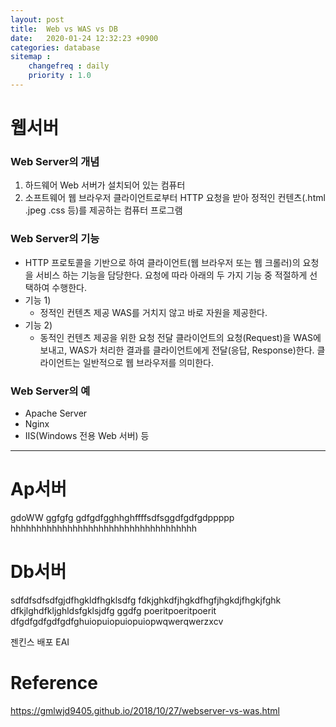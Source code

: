 ```yaml
---
layout: post
title:  Web vs WAS vs DB
date:   2020-01-24 12:32:23 +0900
categories: database
sitemap :
    changefreq : daily
    priority : 1.0
---
```



 
# 웹서버
 ### Web Server의 개념

1) 하드웨어
Web 서버가 설치되어 있는 컴퓨터
2) 소프트웨어
웹 브라우저 클라이언트로부터 HTTP 요청을 받아 정적인 컨텐츠(.html .jpeg .css 등)를 제공하는 컴퓨터 프로그램

 ### Web Server의 기능
- HTTP 프로토콜을 기반으로 하여 클라이언트(웹 브라우저 또는 웹 크롤러)의 요청을 서비스 하는 기능을 담당한다.
요청에 따라 아래의 두 가지 기능 중 적절하게 선택하여 수행한다.
- 기능 1)
  - 정적인 컨텐츠 제공
WAS를 거치지 않고 바로 자원을 제공한다.
- 기능 2)
  - 동적인 컨텐츠 제공을 위한 요청 전달
클라이언트의 요청(Request)을 WAS에 보내고, WAS가 처리한 결과를 클라이언트에게 전달(응답, Response)한다.
클라이언트는 일반적으로 웹 브라우저를 의미한다.

 ### Web Server의 예
- Apache Server
- Nginx
- IIS(Windows 전용 Web 서버) 등


<hr/>

# Ap서버
gdoWW
ggfgfg
gdfgdfgghhghffffsdfsggdfgdfgdppppp
hhhhhhhhhhhhhhhhhhhhhhhhhhhhhhhhhhhh

# Db서버
sdfdfsdfsdfgjdfhgkldfhgklsdfg
fdkjghkdfjhgkdfhgfjhgkdjfhgkjfghk
dfkjlghdfkljghldsfgklsjdfg
ggdfg
poeritpoeritpoerit
dfgdfgdfgdfgdfghuiopuiopuiopuiopwqwerqwerzxcv

젠킨스 배포
EAI

# Reference

https://gmlwjd9405.github.io/2018/10/27/webserver-vs-was.html
 